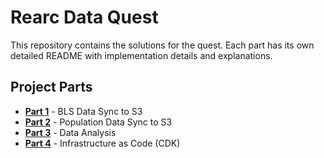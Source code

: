 # Rearc Data Quest

This repository contains the solutions for the quest. Each part has its own detailed README with implementation details and explanations.

## Project Parts

- **[Part 1](./part1-bls-sync/README.md)** - BLS Data Sync to S3
- **[Part 2](./part2-json-api/README.md)** - Population Data Sync to S3  
- **[Part 3](./part3-data-analysis/README.md)** - Data Analysis
- **[Part 4](./part4-aws-cdk/README.md)** - Infrastructure as Code (CDK)


